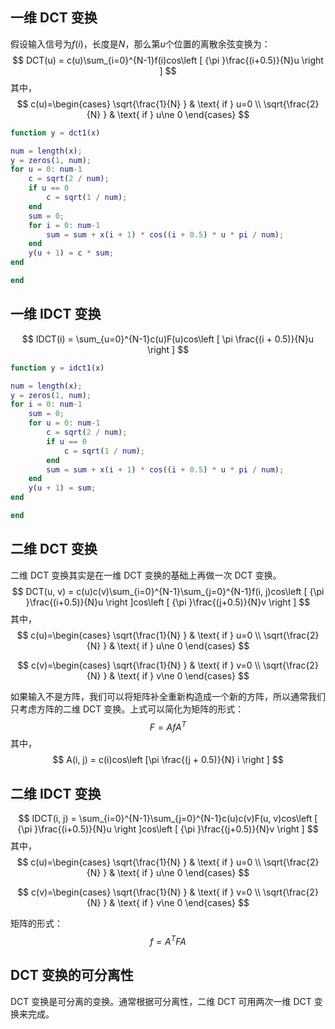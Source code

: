 

## 一维 DCT 变换

假设输入信号为$f(i)$，长度是$N$，那么第$u$个位置的离散余弦变换为：
$$
DCT(u) = c(u)\sum_{i=0}^{N-1}f(i)cos\left [ {\pi }\frac{(i+0.5)}{N}u  \right ]
$$
其中，
$$
c(u)=\begin{cases} 
  \sqrt{\frac{1}{N} } & \text{ if } u=0 \\
  \sqrt{\frac{2}{N} } & \text{ if } u\ne 0 
\end{cases}
$$

```matlab
function y = dct1(x)

num = length(x);
y = zeros(1, num);
for u = 0: num-1
    c = sqrt(2 / num);
    if u == 0
        c = sqrt(1 / num);
    end
    sum = 0;
    for i = 0: num-1
        sum = sum + x(i + 1) * cos((i + 0.5) * u * pi / num);
    end
    y(u + 1) = c * sum;
end

end
```

## 一维 IDCT 变换

$$
IDCT(i) =  \sum_{u=0}^{N-1}c(u)F(u)cos\left [ \pi \frac{(i + 0.5)}{N}u \right ]
$$

```matlab
function y = idct1(x)

num = length(x);
y = zeros(1, num);
for i = 0: num-1
    sum = 0;
    for u = 0: num-1
        c = sqrt(2 / num);
        if u == 0
            c = sqrt(1 / num);
        end
        sum = sum + x(i + 1) * cos((i + 0.5) * u * pi / num);
    end
    y(u + 1) = sum;
end

end
```



## 二维 DCT 变换

二维 DCT 变换其实是在一维 DCT 变换的基础上再做一次 DCT 变换。
$$
DCT(u, v) = c(u)c(v)\sum_{i=0}^{N-1}\sum_{j=0}^{N-1}f(i, j)cos\left [ {\pi }\frac{(i+0.5)}{N}u  \right ]cos\left [ {\pi }\frac{(j+0.5)}{N}v  \right ]
$$
其中，
$$
c(u)=\begin{cases} 
  \sqrt{\frac{1}{N} } & \text{ if } u=0 \\
  \sqrt{\frac{2}{N} } & \text{ if } u\ne 0 
\end{cases}
$$

$$
c(v)=\begin{cases} 
  \sqrt{\frac{1}{N} } & \text{ if } v=0 \\
  \sqrt{\frac{2}{N} } & \text{ if } v\ne 0 
\end{cases}
$$

如果输入不是方阵，我们可以将矩阵补全重新构造成一个新的方阵，所以通常我们只考虑方阵的二维 DCT 变换。上式可以简化为矩阵的形式：
$$
F = AfA^T
$$
其中，
$$
A(i, j) = c(i)cos\left [\pi  \frac{(j + 0.5)}{N} i \right ]
$$

## 二维 IDCT 变换
$$
IDCT(i, j) = \sum_{i=0}^{N-1}\sum_{j=0}^{N-1}c(u)c(v)F(u, v)cos\left [ {\pi }\frac{(i+0.5)}{N}u  \right ]cos\left [ {\pi }\frac{(j+0.5)}{N}v  \right ]
$$
其中，
$$
c(u)=\begin{cases} 
  \sqrt{\frac{1}{N} } & \text{ if } u=0 \\
  \sqrt{\frac{2}{N} } & \text{ if } u\ne 0 
\end{cases}
$$

$$
c(v)=\begin{cases} 
  \sqrt{\frac{1}{N} } & \text{ if } v=0 \\
  \sqrt{\frac{2}{N} } & \text{ if } v\ne 0 
\end{cases}
$$

矩阵的形式：
$$
f = A^TFA
$$

## DCT 变换的可分离性

DCT 变换是可分离的变换。通常根据可分离性，二维 DCT 可用两次一维 DCT 变换来完成。